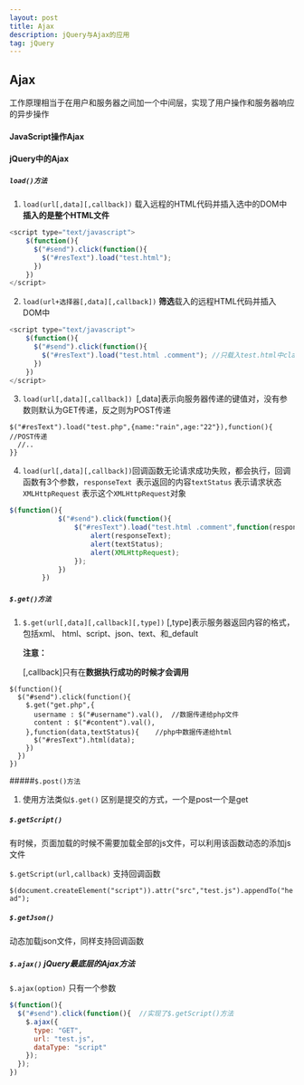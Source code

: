 ```yaml
---
layout: post
title: Ajax
description: jQuery与Ajax的应用
tag: jQuery
---
```


## Ajax

工作原理相当于在用户和服务器之间加一个中间层，实现了用户操作和服务器响应的异步操作

#### JavaScript操作Ajax

#### jQuery中的Ajax

##### `load()方法`

1.  `load(url[,data][,callback])` 载入远程的HTML代码并插入选中的DOM中  **插入的是整个HTML文件**

```javascript
<script type="text/javascript">
	$(function(){
      $("#send").click(function(){
        $("#resText").load("test.html");
      })
	})
</script>
```

2. `load(url+选择器[,data][,callback])` **筛选**载入的远程HTML代码并插入DOM中

```javascript
<script type="text/javascript">
	$(function(){
      $("#send").click(function(){
        $("#resText").load("test.html .comment"); //只载入test.html中class为comment的元素
      })
	})
</script>
```

3. `load(url[,data][,callback]) `[,data]表示向服务器传递的键值对，没有参数则默认为GET传递，反之则为POST传递

```
$("#resText").load("test.php",{name:"rain",age:"22"}),function(){  //POST传递
  //..
}}
```

4. `load(url[,data][,callback])`回调函数无论请求成功失败，都会执行，回调函数有3个参数，`responseText `表示返回的内容`textStatus` 表示请求状态  `XMLHttpRequest` 表示这个`XMLHttpRequest`对象

```javascript
$(function(){
			$("#send").click(function(){
				$("#resText").load("test.html .comment",function(responseText,textStatus,XMLHttpRequest){
					alert(responseText);
					alert(textStatus);
					alert(XMLHttpRequest);
				});
			})
		})
```

##### `$.get()方法`

1. `$.get(url[,data][,callback][,type])` [,type]表示服务器返回内容的格式，包括xml、 html、script、json、text、和_default

   **注意：**

   [,callback]只有在**数据执行成功的时候才会调用**

```
$(function(){
  $("#send").click(function(){
    $.get("get.php",{
      username : $("#username").val(),  //数据传递给php文件
      content : $("#content").val(),
    },function(data,textStatus){    //php中数据传递给html
      $("#resText").html(data);
    })
  })
})
```

#####`$.post()方法`

1. 使用方法类似`$.get()` 区别是提交的方式，一个是post一个是get

##### `$.getScript()`

有时候，页面加载的时候不需要加载全部的js文件，可以利用该函数动态的添加js文件

`$.getScript(url,callback)` 支持回调函数

`$(document.createElement("script")).attr("src","test.js").appendTo("head");`

##### `$.getJson()`

动态加载json文件，同样支持回调函数

##### `$.ajax()` jQuery最底层的Ajax方法

`$.ajax(option)` 只有一个参数

```javascript
$(function(){
  $("#send").click(function(){  //实现了$.getScript()方法
    $.ajax({
      type: "GET",
      url: "test.js",
      dataType: "script"
    });
  });
})
```